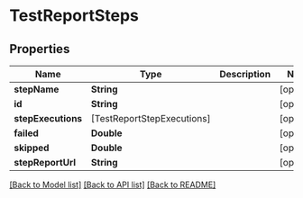 # TestReportSteps

## Properties
Name | Type | Description | Notes
------------ | ------------- | ------------- | -------------
**stepName** | **String** |  | [optional] 
**id** | **String** |  | [optional] 
**stepExecutions** | [TestReportStepExecutions] |  | [optional] 
**failed** | **Double** |  | [optional] 
**skipped** | **Double** |  | [optional] 
**stepReportUrl** | **String** |  | [optional] 

[[Back to Model list]](../README.md#documentation-for-models) [[Back to API list]](../README.md#documentation-for-api-endpoints) [[Back to README]](../README.md)



